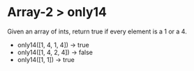 # Array-2 > only14

Given an array of ints, return true if every element is a 1 or a 4.

- only14([1, 4, 1, 4]) → true
- only14([1, 4, 2, 4]) → false
- only14([1, 1]) → true